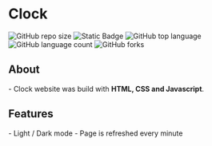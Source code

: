 # Clock
![GitHub repo size](https://img.shields.io/github/repo-size/BurcisWolf/Clock) ![Static Badge](https://img.shields.io/badge/version-1.0-red) ![GitHub top language](https://img.shields.io/github/languages/top/BurcisWolf/Clock) ![GitHub language count](https://img.shields.io/github/languages/count/BurcisWolf/Clock) ![GitHub forks](https://img.shields.io/github/forks/BurcisWolf/Clock)

<h2>About</h2>
- Clock website was build with <b>HTML, CSS and Javascript</b>.<br>

<h2>Features</h2>
- Light / Dark mode
- Page is refreshed every minute

